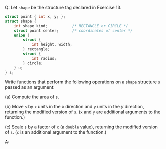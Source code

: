 Q: Let `shape` be the structure tag declared in Exercise 13.

```c
struct point { int x, y; };
struct shape {
    int shape_kind;           /* RECTANGLE or CIRCLE */
    struct point center;      /* coordinates of center */
    union {
        struct {
            int height, width;
        } rectangle;
        struct {
            int radius;
        } circle;
    } u;
} s;
```

Write functions that perform the following operations on a `shape` structure `s`
passed as an argument:

(a) Compute the area of `s`.

(b) Move `s` by `x` units in the $x$ direction and `y` units in the $y$
direction, returning the modified version of `s`. (`x` and `y` are additional
arguments to the function.)

(c) Scale `s` by a factor of `c` (a `double` value), returning the modified
version of `s`. (`c` is an additional argument to the function.)

A:
